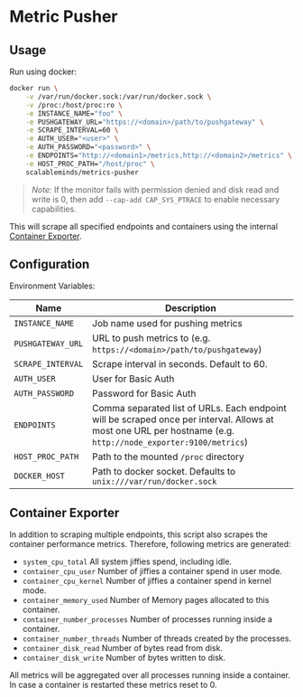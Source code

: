 # Metric Pusher

## Usage

Run using docker:

```sh
docker run \
    -v /var/run/docker.sock:/var/run/docker.sock \
    -v /proc:/host/proc:ro \
    -e INSTANCE_NAME="foo" \
    -e PUSHGATEWAY_URL="https://<domain>/path/to/pushgateway" \
    -e SCRAPE_INTERVAL=60 \
    -e AUTH_USER="<user>" \
    -e AUTH_PASSWORD="<password>" \
    -e ENDPOINTS="http://<domain1>/metrics,http://<domain2>/metrics" \
    -e HOST_PROC_PATH="/host/proc" \
    scalableminds/metrics-pusher
```

> *Note:* If the monitor fails with permission denied and disk read and write is 0, then add `--cap-add CAP_SYS_PTRACE` to enable necessary capabilities.

This will scrape all specified endpoints and containers using the internal [Container Exporter](#container-exporter).

## Configuration

Environment Variables:

| Name | Description |
|------|-------------|
| `INSTANCE_NAME` | Job name used for pushing metrics |
| `PUSHGATEWAY_URL` | URL to push metrics to (e.g. `https://<domain>/path/to/pushgateway`) |
| `SCRAPE_INTERVAL` | Scrape interval in seconds. Default to 60. |
| `AUTH_USER` | User for Basic Auth |
| `AUTH_PASSWORD` | Password for Basic Auth |
| `ENDPOINTS` | Comma separated list of URLs. Each endpoint will be scraped once per interval. Allows at most one URL per hostname (e.g. `http://node_exporter:9100/metrics`) |
| `HOST_PROC_PATH` | Path to the mounted `/proc` directory |
| `DOCKER_HOST` | Path to docker socket. Defaults to `unix:///var/run/docker.sock` |

## Container Exporter

In addition to scraping multiple endpoints, this script also scrapes the container performance metrics.
Therefore, following metrics are generated:

- `system_cpu_total` All system jiffies spend, including idle.
- `container_cpu_user` Number of jiffies a container spend in user mode. 
- `container_cpu_kernel` Number of jiffies a container spend in kernel mode. 
- `container_memory_used` Number of Memory pages allocated to this container. 
- `container_number_processes` Number of processes running inside a container.
- `container_number_threads` Number of threads created by the processes.
- `container_disk_read` Number of bytes read from disk.
- `container_disk_write` Number of bytes written to disk.

All metrics will be aggregated over all processes running inside a container.
In case a container is restarted these metrics reset to 0.
